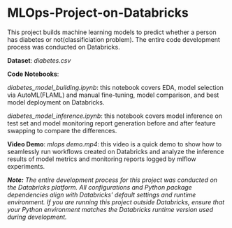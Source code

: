 # MLOps-Project-on-Databricks

This project builds machine learning models to predict whether a person has diabetes or not(classificiation problem). The entire code development process was conducted on Databricks. 

**Dataset**: _diabetes.csv_

**Code Notebooks**:

_diabetes_model_building.ipynb_: this notebook covers EDA, model selection via AutoML(FLAML) and manual fine-tuning, model comparison, and best model deployment on Databricks.

_diabetes_model_inference.ipynb_: this notebook covers model inference on test set and model monitoring report generation before and after feature swapping to compare the differences.

**Video Demo**:
_mlops demo.mp4_: this video is a quick demo to show how to seamlessly run workflows created on Databricks and analyze the inference results of model metrics and monitoring reports logged by mlflow experiments. 


_**Note:** The entire development process for this project was conducted on the Databricks platform. All configurations and Python package dependencies align with Databricks' default settings and runtime environment. If you are running this project outside Databricks, ensure that your Python environment matches the Databricks runtime version used during development._
